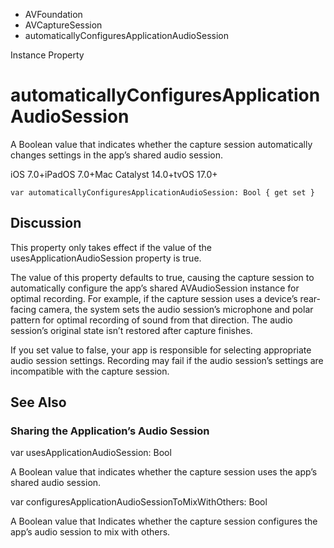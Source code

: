 

- AVFoundation
- AVCaptureSession
-  automaticallyConfiguresApplicationAudioSession 

Instance Property

# automaticallyConfiguresApplicationAudioSession

A Boolean value that indicates whether the capture session automatically changes settings in the app’s shared audio session.

iOS 7.0+iPadOS 7.0+Mac Catalyst 14.0+tvOS 17.0+

``` source
var automaticallyConfiguresApplicationAudioSession: Bool { get set }
```

## Discussion

This property only takes effect if the value of the usesApplicationAudioSession property is true.

The value of this property defaults to true, causing the capture session to automatically configure the app’s shared AVAudioSession instance for optimal recording. For example, if the capture session uses a device’s rear-facing camera, the system sets the audio session’s microphone and polar pattern for optimal recording of sound from that direction. The audio session’s original state isn’t restored after capture finishes.

If you set value to false, your app is responsible for selecting appropriate audio session settings. Recording may fail if the audio session’s settings are incompatible with the capture session.

## See Also

### Sharing the Application’s Audio Session

var usesApplicationAudioSession: Bool

A Boolean value that indicates whether the capture session uses the app’s shared audio session.

var configuresApplicationAudioSessionToMixWithOthers: Bool

A Boolean value that Indicates whether the capture session configures the app’s audio session to mix with others.


